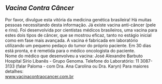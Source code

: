 ## ***Vacina Contra Câncer***


Por favor, divulgue esta vitória da medicina genética brasileira\! Há muitas pessoas necessitando desta informação. Já existe vacina anti-câncer (pele e rins). Foi desenvolvida por cientistas médicos brasileiros, uma vacina para estes dois tipos de câncer, que se mostrou eficaz, tanto no estágio inicial como em fase mais avançada. A vacina é fabricada em laboratório utilizando um pequeno pedaço do tumor do próprio paciente. Em 30 dias está pronta, e é remetida para o médico oncologista do paciente.  
Nome do médico que desenvolveu a vacina: José Alexandre Barbuto Hospital Sírio Libanês - Grupo Genoma. Telefone do Laboratório: 11 3087-3133 (falar Paloma - com Dra. Ana Carolina ou Dra. Karyn) Para maiores detalhes:  
www.vacinacontraocancer.com.br

